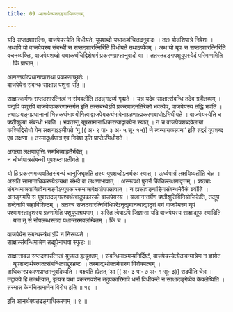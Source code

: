 ```yaml
---
title: 09 आनर्थक्यतदङ्गाधिकरणम्

---
```


यदि सप्तदशारत्निः, वाजपेयस्येति विधीयते, यूपशब्दो यथाकथंचित्तदनुवादः । ततः षोडशिपात्रे निवेशः । अथापि यो वाजपेयस्य संबन्धी स सप्तदशारत्निरिति विधीयते तथाऽप्येवम् । अथ यो यूपः स सप्तदशारत्निरिति वचनव्यक्तिः, वाजपेयशब्दो यथाकथंचिद्विशेषणं प्रकरणप्राप्तानुवादो वा । ततस्तदङ्गपशुयूपस्येदं परिमाणमिति । किं प्राप्तम् ।

आनन्तर्यात्प्रधानत्वात्तथा प्रकरणाच्छ्रुतेः ।  
वाजपेयेन संबन्धः साक्षान्न पशुना सह ॥  


साक्षात्कर्मणः सप्तदशारत्नित्वं न संभवतीति तदङ्गद्रव्यं गृह्यते । यत्र यदेव साक्षात्संबन्धि तदेव ग्रहीतव्यम् । यद्यपि पशुरपि वाजपेयप्रकरणान्तर्गत इति तत्संबन्धेऽपि प्रकरणादनतिरेको भवत्येव, वाजपेयस्य तद्धि भवति । तथाऽप्यङ्गप्रधानानां भिन्नकथंभावयोगित्वाद्वाजपेयकथंभावेनाग्रहणात्प्रकरणबाधोऽभिधीयते । वाजपेयस्येति च षष्ठीश्रुत्या संबन्धो भवति । भवतस्तु यूपसामानाधिकरण्याद्वाक्येन स्यात् । न च वाजपेयशब्दवेलायां कश्चिद्विरोधो येन लक्षणाऽऽश्रीयते ‘गु \[( अ॰ ९ पा॰ ३ अ॰ ५ सू॰ १५)\] णे त्वन्यायकल्पना’ इति तद्वरं यूपशब्द एव लक्षणा । तस्मादूर्ध्वपात्र एव निवेश इति प्राप्तेऽभिधीयते ।

अगत्या लक्षणावृत्तिः समभिव्याहृतैर्भवेत् ।  
न चोर्ध्वपात्रसंबन्धी यूपशब्दः प्रतीयते ॥  


यो हि प्रकरणमव्यवहितसंबन्धं चानुजिघृक्षति तस्य यूपशब्दोऽनर्थकः स्यात् । ऊर्ध्वपात्रं लक्षयिष्यतीति चेन्न । असति सामानाधिकरण्येऽन्यथा संभवे वा लक्षणाभावात् । अस्मत्पक्षे पुनर्न किंचिल्लक्षणावृत्तम् । षष्ठ्याः संबन्धमात्रवाचित्वेनानङ्गेऽप्युपकारकमात्रापेक्षयोपपन्नत्वात् । न ह्यसावङ्गाङ्गिसंबन्धमेवैकं ब्रवीति । अनङ्गमपि स यूपस्तदङ्गपश्वर्थत्वादुपकारको वाजपेयस्य । यत्त्वानन्तर्येण षष्ठीश्रुतिर्विनियोजिकेति, तद्यूप शब्देनापि सहाविशिष्टम् । अतश्च सप्तदशारत्निविधिपरेऽनूद्यमानत्वाद्यादृशं वयं वाजपेयस्य यूपं पश्यामस्तादृशस्य ग्रहणमिति पशुयूपाश्रयणम् । अस्ति त्वेषाऽपि जिज्ञासा यदि वाजपेयस्य साक्षाद्यूपः स्यादिति । यदा तु से नोपलब्धस्तदा पक्षान्तरमवलम्बितम् । किं च ।

वाजपेयेन संबन्धस्त्रेधाऽपि न निरूप्यते ।  
साक्षात्संबन्धिमात्रेण तद्यूपेनाथवा स्फुटः ॥  


साक्षात्तावन्न सप्तदशारत्नित्वं युज्यत इत्युक्तम् । संबन्धिमात्रमप्यनिर्दिष्टं, वाजपेयस्येत्येतावन्मात्रेण न ज्ञायेत । यूपशब्दार्थस्त्वतत्संबन्धित्वाद्दूरभ्रष्टः । तस्माद्यथोक्तमेवास्य विशेषणत्वम् । अधिकारप्रकरणप्राप्तमनुवदिष्यति । वक्ष्यति ह्येतत् ‘आ \[( अ॰ ३ पा॰ ७ अ॰ १ सू॰ ३)\] रादपीति चेन्न । तद्वाक्ये हि तदर्थत्वात्, इत्यत्र यथा प्रकरणवशेन तदुपकारिमात्रे धर्मा विधीयन्ते न साक्षादङ्गेष्वेव केवलेष्विति । तस्मान्न केनचित्प्रमाणेन विरोध इति ॥ १८ ॥

इति आनर्थक्यतदङ्गाधिकरणम् ॥ ९ ॥
